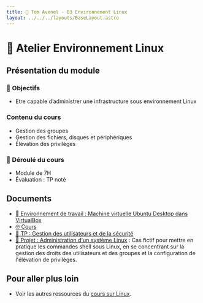```yaml
---
title: 🐧 Tom Avenel - B3 Environnement Linux
layout: ../../../layouts/BaseLayout.astro
---
```


# 🐧 Atelier Environnement Linux

## Présentation du module

### 🎯 Objectifs

- Etre capable d’administrer une infrastructure sous environnement Linux

### Contenu du cours

- Gestion des groupes
- Gestion des fichiers, disques et périphériques
- Élévation des privilèges

### 📅 Déroulé du cours

- Module de 7H
- Évaluation : TP noté

## Documents

- [󰕈 Environnement de travail : Machine virtuelle Ubuntu Desktop dans VirtualBox](/cours/linux/installation/tp-installation-vbox-ubuntu-workstation)
- [🤓 Cours](/cours/linux/niveau1/linux-cours-b3-asrbd)
- [👥 TP : Gestion des utilisateurs et de la sécurité](/cours/linux/niveau2/tp-utilisateurs)
- [📌 Projet : Administration d'un système Linux](/cours/linux/tp-admin-technova) : Cas fictif pour mettre en pratique les commandes shell sous Linux, en se concentrant sur la gestion des droits des utilisateurs et des groupes et la configuration de l'élévation de privilèges.

## Pour aller plus loin

- Voir les autres ressources du [cours sur Linux](/cours/linux).
